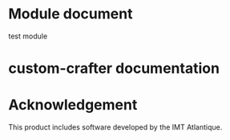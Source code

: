 # Module document

test module

# custom-crafter documentation

# Acknowledgement
This product includes software developed by the IMT Atlantique. 